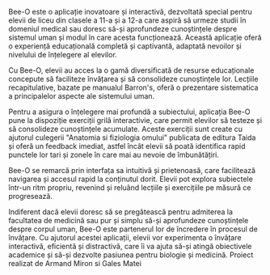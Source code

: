 Bee-O este o aplicație inovatoare și interactivă, dezvoltată special pentru elevii de liceu din clasele a 11-a și a 12-a care aspiră să urmeze studii în domeniul medical sau doresc să-și aprofundeze cunoștințele despre sistemul uman și modul în care acesta funcționează. Această aplicație oferă o experiență educațională completă și captivantă, adaptată nevoilor și nivelului de înțelegere al elevilor.

Cu Bee-O, elevii au acces la o gamă diversificată de resurse educaționale concepute să faciliteze învățarea și să consolideze cunoștințele lor. Lecțiile recapitulative, bazate pe manualul Barron's, oferă o prezentare sistematica a principalelor aspecte ale sistemului uman.

Pentru a asigura o înțelegere mai profundă a subiectului, aplicația Bee-O pune la dispoziție exerciții grilă interactivie, care permit elevilor să testeze și să consolideze cunoștințele acumulate. Aceste exerciții sunt create cu ajutorul culegerii "Anatomia si fiziologia omului" publicata de editura Taida și oferă un feedback imediat, astfel încât elevii să poată identifica rapid punctele lor tari și zonele în care mai au nevoie de îmbunătățiri.

Bee-O se remarcă prin interfața sa intuitivă și prietenoasă, care facilitează navigarea și accesul rapid la conținutul dorit. Elevii pot explora subiectele într-un ritm propriu, revenind și reluând lecțiile și exercițiile pe măsură ce progresează. 

Indiferent dacă elevii doresc să se pregătească pentru admiterea la facultatea de medicină sau pur și simplu să-și aprofundeze cunoștințele despre corpul uman, Bee-O este partenerul lor de încredere în procesul de învățare. Cu ajutorul acestei aplicații, elevii vor experimenta o învățare interactivă, eficientă și distractivă, care îi va ajuta să-și atingă obiectivele academice și să-și dezvolte pasiunea pentru biologie și medicină.
Proiect realizat de Armand Miron si Gales Matei 
